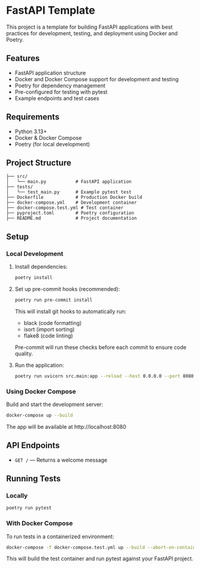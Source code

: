 
# FastAPI Template

This project is a template for building FastAPI applications with best practices for development, testing, and deployment using Docker and Poetry.

## Features

- FastAPI application structure
- Docker and Docker Compose support for development and testing
- Poetry for dependency management
- Pre-configured for testing with pytest
- Example endpoints and test cases

## Requirements

- Python 3.13+
- Docker & Docker Compose
- Poetry (for local development)

## Project Structure

```
├── src/
│   └── main.py           # FastAPI application
├── tests/
│   └── test_main.py      # Example pytest test
├── Dockerfile            # Production Docker build
├── docker-compose.yml    # Development container
├── docker-compose.test.yml # Test container
├── pyproject.toml        # Poetry configuration
├── README.md             # Project documentation
```

## Setup

### Local Development

1. Install dependencies:
	```sh
	poetry install
	```

2. Set up pre-commit hooks (recommended):
	```sh
	poetry run pre-commit install
	```
	This will install git hooks to automatically run:
	- black (code formatting)
	- isort (import sorting)
	- flake8 (code linting)

	Pre-commit will run these checks before each commit to ensure code quality.

3. Run the application:
	```sh
	poetry run uvicorn src.main:app --reload --host 0.0.0.0 --port 8080
	```

### Using Docker Compose

Build and start the development server:

```sh
docker-compose up --build
```

The app will be available at http://localhost:8080

## API Endpoints

- `GET /` — Returns a welcome message

## Running Tests

### Locally

```sh
poetry run pytest
```

### With Docker Compose

To run tests in a containerized environment:

```sh
docker-compose -f docker-compose.test.yml up --build --abort-on-container-exit
```

This will build the test container and run pytest against your FastAPI project.
